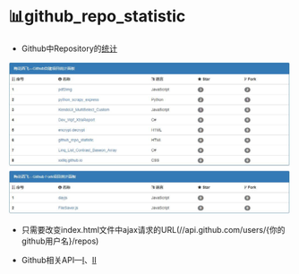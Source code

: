 # :bar_chart:github_repo_statistic
* Github中Repository的[统计](https://xxlllq.github.io/github_repo_statistic/)

<div align=center><a href="https://xxlllq.github.io/github_repo_statistic/" target="_blank"><img width="1000px" height="auto" src="https://github.com/xxlllq/github_repo_statistic/blob/master/static.jpg"/></a></div>

* 只需要改变index.html文件中ajax请求的URL(//api.github.com/users/{你的github用户名}/repos)

* Github相关API—[I](https://developer.github.com/v3/)、[II](https://api.github.com/)

